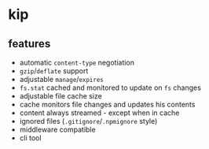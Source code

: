 # kip

## features

 * automatic `content-type` negotiation
 * `gzip`/`deflate` support
 * adjustable `manage`/`expires`
 * `fs.stat` cached and monitored to update on `fs` changes
 * adjustable file cache size
 * cache monitors file changes and updates his contents
 * content always streamed - except when in cache
 * ignored files (`.gitignore`/`.npmignore` style)
 * middleware compatible
 * cli tool